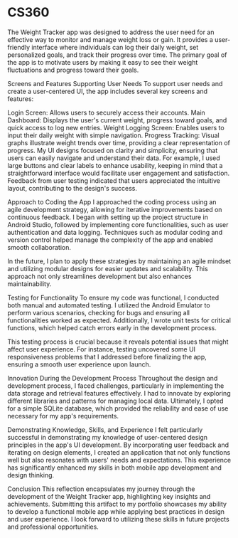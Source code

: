 # CS360

The Weight Tracker app was designed to address the user need for an effective way to monitor and manage weight loss or gain. It provides a user-friendly interface where individuals can log their daily weight, set personalized goals, and track their progress over time. The primary goal of the app is to motivate users by making it easy to see their weight fluctuations and progress toward their goals.

Screens and Features Supporting User Needs
To support user needs and create a user-centered UI, the app includes several key screens and features:

Login Screen: Allows users to securely access their accounts.
Main Dashboard: Displays the user's current weight, progress toward goals, and quick access to log new entries.
Weight Logging Screen: Enables users to input their daily weight with simple navigation.
Progress Tracking: Visual graphs illustrate weight trends over time, providing a clear representation of progress.
My UI designs focused on clarity and simplicity, ensuring that users can easily navigate and understand their data. For example, I used large buttons and clear labels to enhance usability, keeping in mind that a straightforward interface would facilitate user engagement and satisfaction. Feedback from user testing indicated that users appreciated the intuitive layout, contributing to the design's success.

Approach to Coding the App
I approached the coding process using an agile development strategy, allowing for iterative improvements based on continuous feedback. I began with setting up the project structure in Android Studio, followed by implementing core functionalities, such as user authentication and data logging. Techniques such as modular coding and version control helped manage the complexity of the app and enabled smooth collaboration.

In the future, I plan to apply these strategies by maintaining an agile mindset and utilizing modular designs for easier updates and scalability. This approach not only streamlines development but also enhances maintainability.

Testing for Functionality
To ensure my code was functional, I conducted both manual and automated testing. I utilized the Android Emulator to perform various scenarios, checking for bugs and ensuring all functionalities worked as expected. Additionally, I wrote unit tests for critical functions, which helped catch errors early in the development process.

This testing process is crucial because it reveals potential issues that might affect user experience. For instance, testing uncovered some UI responsiveness problems that I addressed before finalizing the app, ensuring a smooth user experience upon launch.

Innovation During the Development Process
Throughout the design and development process, I faced challenges, particularly in implementing the data storage and retrieval features effectively. I had to innovate by exploring different libraries and patterns for managing local data. Ultimately, I opted for a simple SQLite database, which provided the reliability and ease of use necessary for my app's requirements.

Demonstrating Knowledge, Skills, and Experience
I felt particularly successful in demonstrating my knowledge of user-centered design principles in the app's UI development. By incorporating user feedback and iterating on design elements, I created an application that not only functions well but also resonates with users' needs and expectations. This experience has significantly enhanced my skills in both mobile app development and design thinking.

Conclusion
This reflection encapsulates my journey through the development of the Weight Tracker app, highlighting key insights and achievements. Submitting this artifact to my portfolio showcases my ability to develop a functional mobile app while applying best practices in design and user experience. I look forward to utilizing these skills in future projects and professional opportunities.
